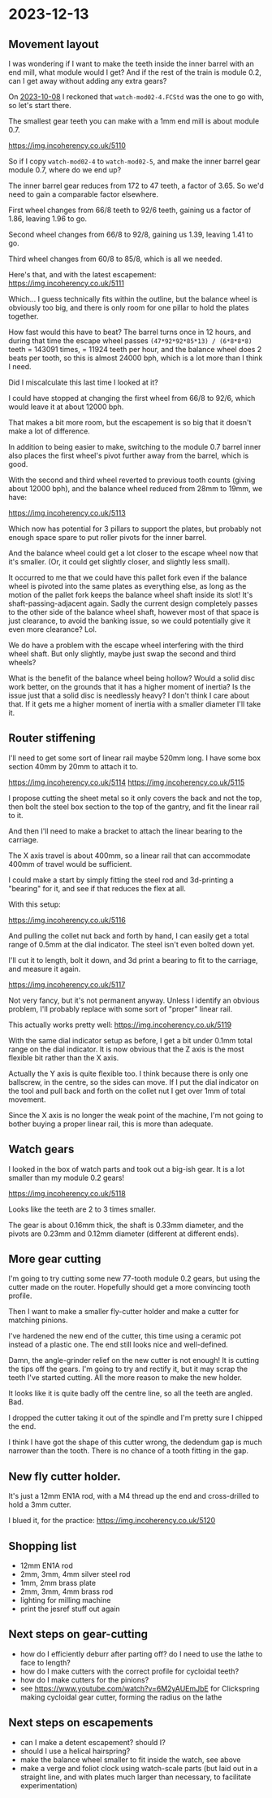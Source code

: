 # 2023-12-13

## Movement layout

I was wondering if I want to make the teeth inside the inner barrel with an end mill, what module would I get? And if
the rest of the train is module 0.2, can I get away without adding any extra gears?

On [2023-10-08](20231008.md) I reckoned that `watch-mod02-4.FCStd` was the one to go with, so let's start there.

The smallest gear teeth you can make with a 1mm end mill is about module 0.7.

https://img.incoherency.co.uk/5110

So if I copy `watch-mod02-4` to `watch-mod02-5`, and make the inner barrel gear module 0.7, where do we end up?

The inner barrel gear reduces from 172 to 47 teeth, a factor of 3.65. So we'd need to gain a comparable factor
elsewhere.

First wheel changes from 66/8 teeth to 92/6 teeth, gaining us a factor of 1.86, leaving 1.96 to go.

Second wheel changes from 66/8 to 92/8, gaining us 1.39, leaving 1.41 to go.

Third wheel changes from 60/8 to 85/8, which is all we needed.

Here's that, and with the latest escapement: https://img.incoherency.co.uk/5111

Which... I guess technically fits within the outline, but the balance wheel is obviously too big,
and there is only room for one pillar to hold the plates together.

How fast would this have to beat? The barrel turns once in 12 hours, and during that time the escape
wheel passes `(47*92*92*85*13) / (6*8*8*8)` teeth = 143091 times, = 11924 teeth per hour, and the
balance wheel does 2 beats per tooth, so this is almost 24000 bph, which is a lot more than I think I need.

Did I miscalculate this last time I looked at it?

I could have stopped at changing the first wheel from 66/8 to 92/6, which would leave it at about 12000 bph.

That makes a bit more room, but the escapement is so big that it doesn't make a lot of difference.

In addition to being easier to make, switching to the module 0.7 barrel inner also places the first wheel's
pivot further away from the barrel, which is good.

With the second and third wheel reverted to previous tooth counts (giving about 12000 bph), and the balance
wheel reduced from 28mm to 19mm, we have:

https://img.incoherency.co.uk/5113

Which now has potential for 3 pillars to support the plates, but probably not enough space spare to put
roller pivots for the inner barrel.

And the balance wheel could get a lot closer to the escape wheel now that it's smaller. (Or, it could
get slightly closer, and slightly less small).

It occurred to me that we could have this pallet fork even if the balance wheel is pivoted into the same
plates as everything else, as long as the motion of the pallet fork keeps the balance wheel
shaft inside its slot! It's shaft-passing-adjacent again. Sadly the current design completely passes to
the other side of the balance wheel shaft, however most of that space is just clearance, to avoid the banking
issue, so we could potentially give it even more clearance? Lol.

We do have a problem with the escape wheel interfering with the third wheel shaft. But only slightly, maybe just swap the second
and third wheels?

What is the benefit of the balance wheel being hollow? Would a solid disc work better, on the grounds that it has
a higher moment of inertia? Is the issue just that a solid disc is needlessly heavy? I don't think I care about that.
If it gets me a higher moment of inertia with a smaller diameter I'll take it.

## Router stiffening

I'll need to get some sort of linear rail maybe 520mm long. I have some box section 40mm by 20mm to
attach it to.

https://img.incoherency.co.uk/5114
https://img.incoherency.co.uk/5115

I propose cutting the sheet metal so it only covers the back and not the top,
then bolt the steel box section to the top of the gantry, and fit the linear
rail to it.

And then I'll need to make a bracket to attach the linear bearing to the carriage.

The X axis travel is about 400mm, so a linear rail that can accommodate 400mm of
travel would be sufficient.

I could make a start by simply fitting the steel rod and 3d-printing a "bearing" for it,
and see if that reduces the flex at all.

With this setup:

https://img.incoherency.co.uk/5116

And pulling the collet nut back and forth by hand, I can easily get a total range
of 0.5mm at the dial indicator. The steel isn't even bolted down yet.

I'll cut it to length, bolt it down, and 3d print a bearing to fit to
the carriage, and measure it again.

https://img.incoherency.co.uk/5117

Not very fancy, but it's not permanent anyway. Unless I identify an obvious
problem, I'll probably replace with some sort of "proper" linear rail.

This actually works pretty well: https://img.incoherency.co.uk/5119

With the same dial indicator setup as before, I get a bit under 0.1mm total
range on the dial indicator. It is now obvious that the Z axis is the most
flexible bit rather than the X axis.

Actually the Y axis is quite flexible too. I think because there is only one
ballscrew, in the centre, so the sides can move. If I put the dial indicator on the tool
and pull back and forth on the collet nut I get over 1mm of total movement.

Since the X axis is no longer the weak point of the machine, I'm not going
to bother buying a proper linear rail, this is more than adequate.

## Watch gears

I looked in the box of watch parts and took out a big-ish gear. It is a lot
smaller than my module 0.2 gears!

https://img.incoherency.co.uk/5118

Looks like the teeth are 2 to 3 times smaller.

The gear is about 0.16mm thick, the shaft is 0.33mm diameter,
and the pivots are 0.23mm and 0.12mm diameter (different at different ends).

## More gear cutting

I'm going to try cutting some new 77-tooth module 0.2 gears, but using
the cutter made on the router. Hopefully should get a more convincing tooth
profile.

Then I want to make a smaller fly-cutter holder and make a cutter for matching
pinions.

I've hardened the new end of the cutter, this time using a ceramic pot instead
of a plastic one. The end still looks nice and well-defined.

Damn, the angle-grinder relief on the new cutter is not enough! It is cutting the
tips off the gears. I'm going to try and rectify it, but it may scrap the teeth I've started cutting. All the more reason to make the new holder.

It looks like it is quite badly off the centre line, so all the teeth are angled. Bad.

I dropped the cutter taking it out of the spindle and I'm pretty sure I chipped the end.

I think I have got the shape of this cutter wrong, the dedendum gap is much narrower than the
tooth. There is no chance of a tooth fitting in the gap.

## New fly cutter holder.

It's just a 12mm EN1A rod, with a M4 thread up the end and cross-drilled to hold
a 3mm cutter.

I blued it, for the practice: https://img.incoherency.co.uk/5120

## Shopping list

 * 12mm EN1A rod
 * 2mm, 3mm, 4mm silver steel rod
 * 1mm, 2mm brass plate
 * 2mm, 3mm, 4mm brass rod
 * lighting for milling machine
 * print the jesref stuff out again

## Next steps on gear-cutting

 * how do I efficiently deburr after parting off? do I need to use the lathe to face to length?
 * how do I make cutters with the correct profile for cycloidal teeth?
 * how do I make cutters for the pinions?
 * see https://www.youtube.com/watch?v=6M2yAUEmJbE for Clickspring making cycloidal gear cutter, forming
   the radius on the lathe

## Next steps on escapements

 * can I make a detent escapement? should I?
 * should I use a helical hairspring?
 * make the balance wheel smaller to fit inside the watch, see above
 * make a verge and foliot clock using watch-scale parts (but laid out in a straight line, and with plates much larger than
   necessary, to facilitate experimentation)
